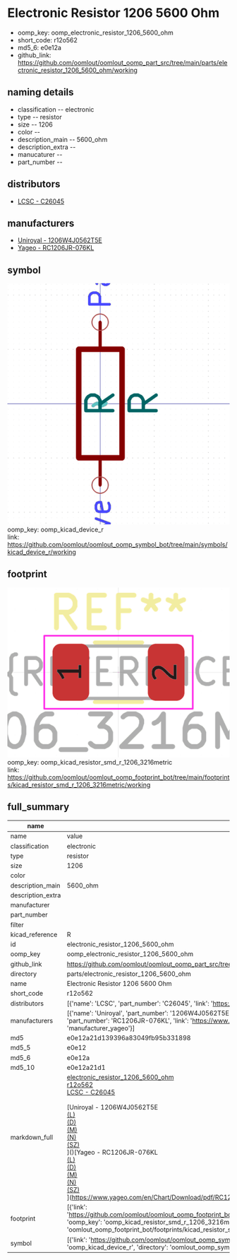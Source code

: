 # Electronic Resistor 1206 5600 Ohm

  
* oomp_key: oomp_electronic_resistor_1206_5600_ohm 
* short_code: r12o562
* md5_6: e0e12a  
* github_link: https://github.com/oomlout/oomlout_oomp_part_src/tree/main/parts/electronic_resistor_1206_5600_ohm/working  
## naming details
* classification -- electronic
* type -- resistor
* size -- 1206
* color -- 
* description_main -- 5600_ohm
* description_extra -- 
* manucaturer -- 
* part_number -- 

## distributors
* [LCSC - C26045](https://lcsc.com/product-detail/C26045.html)  

## manufacturers
* [Uniroyal - 1206W4J0562T5E]()  
* [Yageo - RC1206JR-076KL](https://www.yageo.com/en/Chart/Download/pdf/RC1206JR-076KL)  

## symbol

![](symbol/0/working/working_600.png)  
oomp_key: oomp_kicad_device_r  
link: https://github.com/oomlout/oomlout_oomp_symbol_bot/tree/main/symbols/kicad_device_r/working  

## footprint

![](footprint/0/working/working_600.png)  
oomp_key: oomp_kicad_resistor_smd_r_1206_3216metric  
link: https://github.com/oomlout/oomlout_oomp_footprint_bot/tree/main/footprints/kicad_resistor_smd_r_1206_3216metric/working  

## full_summary
| name | value | 
| --- | --- | 
| name | value | 
| classification | electronic | 
| type | resistor | 
| size | 1206 | 
| color |  | 
| description_main | 5600_ohm | 
| description_extra |  | 
| manufacturer |  | 
| part_number |  | 
| filter |  | 
| kicad_reference | R | 
| id | electronic_resistor_1206_5600_ohm | 
| oomp_key | oomp_electronic_resistor_1206_5600_ohm | 
| github_link | https://github.com/oomlout/oomlout_oomp_part_src/tree/main/parts/electronic_resistor_1206_5600_ohm/working | 
| directory | parts/electronic_resistor_1206_5600_ohm | 
| name | Electronic Resistor 1206 5600 Ohm | 
| short_code | r12o562 | 
| distributors | [{'name': 'LCSC', 'part_number': 'C26045', 'link': 'https://lcsc.com/product-detail/C26045.html', 'id': 'distributor_lcsc'}] | 
| manufacturers | [{'name': 'Uniroyal', 'part_number': '1206W4J0562T5E', 'link': '', 'id': 'manufacturer_uniroyal'}, {'name': 'Yageo', 'part_number': 'RC1206JR-076KL', 'link': 'https://www.yageo.com/en/Chart/Download/pdf/RC1206JR-076KL', 'id': 'manufacturer_yageo'}] | 
| md5 | e0e12a21d139396a83049fb95b331898 | 
| md5_5 | e0e12 | 
| md5_6 | e0e12a | 
| md5_10 | e0e12a21d1 | 
| markdown_full | [electronic_resistor_1206_5600_ohm](https://github.com/oomlout/oomlout_oomp_part_src/tree/main/parts/electronic_resistor_1206_5600_ohm/working)<br>[r12o562](https://github.com/oomlout/oomlout_oomp_part_src/tree/main/parts/electronic_resistor_1206_5600_ohm/working)<br>[LCSC - C26045<br>](https://lcsc.com/product-detail/C26045.html)<br>[Uniroyal - 1206W4J0562T5E<br>[(L)<br>](https://www.lcsc.com/search?q=1206W4J0562T5E)[(D)<br>](https://www.digikey.com/en/products?,keywords=1206W4J0562T5E)[(M)<br>](https://www.mouser.com/Search/Refine?Keyword=1206W4J0562T5E)[(N)<br>](https://www.newark.com/search?st=1206W4J0562T5E)[(SZ)<br>](https://so.szlcsc.com/global.html?k=1206W4J0562T5E)]()[Yageo - RC1206JR-076KL<br>[(L)<br>](https://www.lcsc.com/search?q=RC1206JR-076KL)[(D)<br>](https://www.digikey.com/en/products?,keywords=RC1206JR-076KL)[(M)<br>](https://www.mouser.com/Search/Refine?Keyword=RC1206JR-076KL)[(N)<br>](https://www.newark.com/search?st=RC1206JR-076KL)[(SZ)<br>](https://so.szlcsc.com/global.html?k=RC1206JR-076KL)](https://www.yageo.com/en/Chart/Download/pdf/RC1206JR-076KL) | 
| footprint | [{'link': 'https://github.com/oomlout/oomlout_oomp_footprint_bot/tree/main/foootprntss/kicad_resistor_smd_r_1206_3216metric', 'oomp_key': 'oomp_kicad_resistor_smd_r_1206_3216metric', 'directory': 'oomlout_oomp_footprint_bot/footprints/kicad_resistor_smd_r_1206_3216metric//working/working.kicad_mod'}] | 
| symbol | [{'link': 'https://github.com/oomlout/oomlout_oomp_symbol_bot/tree/main/symbols/kicad_device_r', 'oomp_key': 'oomp_kicad_device_r', 'directory': 'oomlout_oomp_symbol_bot/symbols/kicad_device_r//working/working.kicad_sym'}] | 
